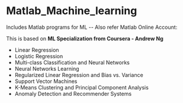 # Matlab_Machine_learning
Includes Matlab programs for ML -- Also refer Matlab Online Account:

This is based on __ML Specialization from Coursera - Andrew Ng__

- Linear Regression
- Logistic Regression
- Multi-class Classification and Neural Networks
- Neural Networks Learning
- Regularized Linear Regression and Bias vs. Variance
- Support Vector Machines
- K-Means Clustering and Principal Component Analysis
- Anomaly Detection and Recommender Systems
